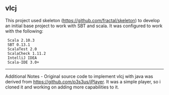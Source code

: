 vlcj 
------------

This project used skeleton (https://github.com/fractal/skeleton) to develop an initial base project to work with SBT and scala. It was configured to work with the following:

     Scala 2.10.3
     SBT 0.13.1
     ScalaTest 2.0
     ScalaCheck 1.11.2
     IntelliJ IDEA 
     Scala-IDE 3.0+

------------

Additional Notes - Original source code to implement vlcj with java was derived from https://github.com/p3s3us/jPlayer.  It was a simple player, so i cloned it and working on adding more capabilities to it.

